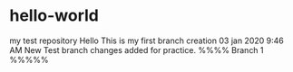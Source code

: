 # hello-world
my test repository
Hello This is my first branch creation 03 jan 2020 9:46 AM
New Test branch changes added for practice.
%%%% Branch 1 %%%%%
